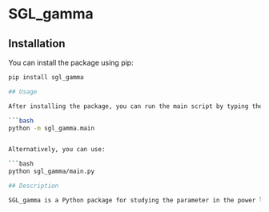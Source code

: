 # SGL_gamma

## Installation

You can install the package using pip:

```bash
pip install sgl_gamma

## Usage

After installing the package, you can run the main script by typing the following command:

```bash
python -m sgl_gamma.main


Alternatively, you can use:

```bash
python sgl_gamma/main.py

## Description

SGL_gamma is a Python package for studying the parameter in the power law lens

